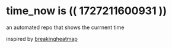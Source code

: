 # time_now is (( 1727211600931 ))

an automated repo that shows the currnent time

inspired by [breakingheatmap](https://github.com/breakingheatmap/breakingheatmap)